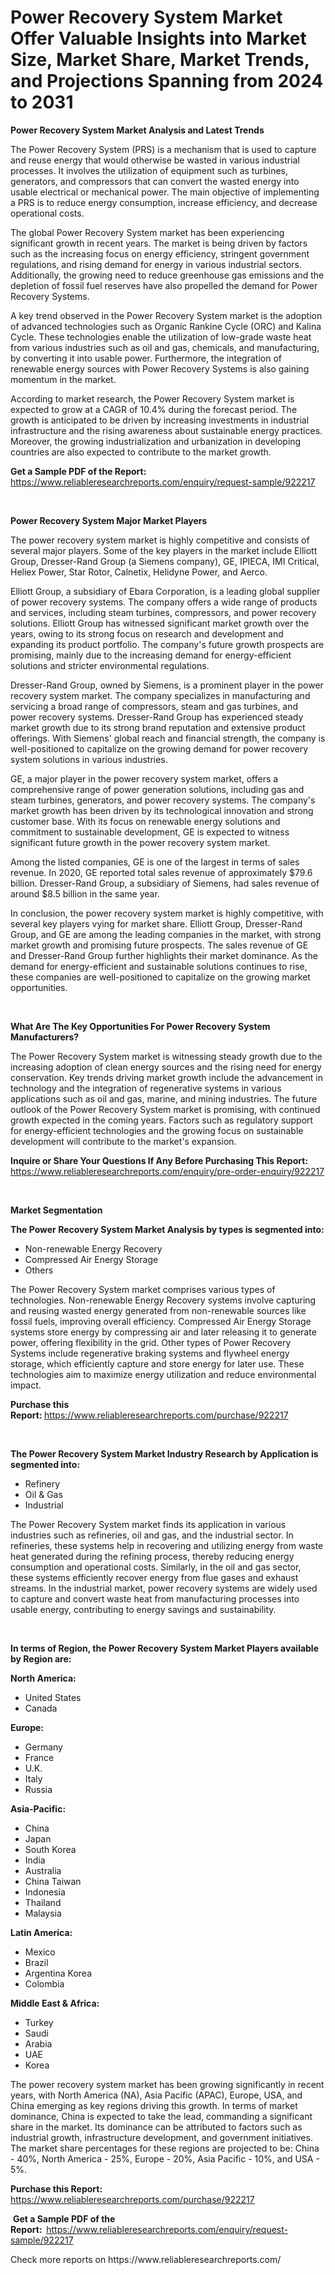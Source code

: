 <p><h1>Power Recovery System Market Offer Valuable Insights into Market Size, Market Share, Market Trends, and Projections Spanning from 2024 to 2031</h1></p><p><strong>Power Recovery System Market Analysis and Latest Trends</strong></p>
<p><p>The Power Recovery System (PRS) is a mechanism that is used to capture and reuse energy that would otherwise be wasted in various industrial processes. It involves the utilization of equipment such as turbines, generators, and compressors that can convert the wasted energy into usable electrical or mechanical power. The main objective of implementing a PRS is to reduce energy consumption, increase efficiency, and decrease operational costs.</p><p>The global Power Recovery System market has been experiencing significant growth in recent years. The market is being driven by factors such as the increasing focus on energy efficiency, stringent government regulations, and rising demand for energy in various industrial sectors. Additionally, the growing need to reduce greenhouse gas emissions and the depletion of fossil fuel reserves have also propelled the demand for Power Recovery Systems.</p><p>A key trend observed in the Power Recovery System market is the adoption of advanced technologies such as Organic Rankine Cycle (ORC) and Kalina Cycle. These technologies enable the utilization of low-grade waste heat from various industries such as oil and gas, chemicals, and manufacturing, by converting it into usable power. Furthermore, the integration of renewable energy sources with Power Recovery Systems is also gaining momentum in the market.</p><p>According to market research, the Power Recovery System market is expected to grow at a CAGR of 10.4% during the forecast period. The growth is anticipated to be driven by increasing investments in industrial infrastructure and the rising awareness about sustainable energy practices. Moreover, the growing industrialization and urbanization in developing countries are also expected to contribute to the market growth.</p></p>
<p><strong>Get a Sample PDF of the Report:&nbsp;</strong> <a href="https://www.reliableresearchreports.com/enquiry/request-sample/922217">https://www.reliableresearchreports.com/enquiry/request-sample/922217</a></p>
<p>&nbsp;</p>
<p><strong>Power Recovery System Major Market Players</strong></p>
<p><p>The power recovery system market is highly competitive and consists of several major players. Some of the key players in the market include Elliott Group, Dresser-Rand Group (a Siemens company), GE, IPIECA, IMI Critical, Heliex Power, Star Rotor, Calnetix, Helidyne Power, and Aerco.</p><p>Elliott Group, a subsidiary of Ebara Corporation, is a leading global supplier of power recovery systems. The company offers a wide range of products and services, including steam turbines, compressors, and power recovery solutions. Elliott Group has witnessed significant market growth over the years, owing to its strong focus on research and development and expanding its product portfolio. The company's future growth prospects are promising, mainly due to the increasing demand for energy-efficient solutions and stricter environmental regulations.</p><p>Dresser-Rand Group, owned by Siemens, is a prominent player in the power recovery system market. The company specializes in manufacturing and servicing a broad range of compressors, steam and gas turbines, and power recovery systems. Dresser-Rand Group has experienced steady market growth due to its strong brand reputation and extensive product offerings. With Siemens' global reach and financial strength, the company is well-positioned to capitalize on the growing demand for power recovery system solutions in various industries.</p><p>GE, a major player in the power recovery system market, offers a comprehensive range of power generation solutions, including gas and steam turbines, generators, and power recovery systems. The company's market growth has been driven by its technological innovation and strong customer base. With its focus on renewable energy solutions and commitment to sustainable development, GE is expected to witness significant future growth in the power recovery system market.</p><p>Among the listed companies, GE is one of the largest in terms of sales revenue. In 2020, GE reported total sales revenue of approximately $79.6 billion. Dresser-Rand Group, a subsidiary of Siemens, had sales revenue of around $8.5 billion in the same year.</p><p>In conclusion, the power recovery system market is highly competitive, with several key players vying for market share. Elliott Group, Dresser-Rand Group, and GE are among the leading companies in the market, with strong market growth and promising future prospects. The sales revenue of GE and Dresser-Rand Group further highlights their market dominance. As the demand for energy-efficient and sustainable solutions continues to rise, these companies are well-positioned to capitalize on the growing market opportunities.</p></p>
<p>&nbsp;</p>
<p><strong>What Are The Key Opportunities For Power Recovery System Manufacturers?</strong></p>
<p><p>The Power Recovery System market is witnessing steady growth due to the increasing adoption of clean energy sources and the rising need for energy conservation. Key trends driving market growth include the advancement in technology and the integration of regenerative systems in various applications such as oil and gas, marine, and mining industries. The future outlook of the Power Recovery System market is promising, with continued growth expected in the coming years. Factors such as regulatory support for energy-efficient technologies and the growing focus on sustainable development will contribute to the market's expansion.</p></p>
<p><strong>Inquire or Share Your Questions If Any Before Purchasing This Report:</strong> <a href="https://www.reliableresearchreports.com/enquiry/pre-order-enquiry/922217">https://www.reliableresearchreports.com/enquiry/pre-order-enquiry/922217</a></p>
<p>&nbsp;</p>
<p><strong>Market Segmentation</strong></p>
<p><strong>The Power Recovery System Market Analysis by types is segmented into:</strong></p>
<p><ul><li>Non-renewable Energy Recovery</li><li>Compressed Air Energy Storage</li><li>Others</li></ul></p>
<p><p>The Power Recovery System market comprises various types of technologies. Non-renewable Energy Recovery systems involve capturing and reusing wasted energy generated from non-renewable sources like fossil fuels, improving overall efficiency. Compressed Air Energy Storage systems store energy by compressing air and later releasing it to generate power, offering flexibility in the grid. Other types of Power Recovery Systems include regenerative braking systems and flywheel energy storage, which efficiently capture and store energy for later use. These technologies aim to maximize energy utilization and reduce environmental impact.</p></p>
<p><strong>Purchase this Report:&nbsp;</strong><a href="https://www.reliableresearchreports.com/purchase/922217">https://www.reliableresearchreports.com/purchase/922217</a></p>
<p>&nbsp;</p>
<p><strong>The Power Recovery System Market Industry Research by Application is segmented into:</strong></p>
<p><ul><li>Refinery</li><li>Oil & Gas</li><li>Industrial</li></ul></p>
<p><p>The Power Recovery System market finds its application in various industries such as refineries, oil and gas, and the industrial sector. In refineries, these systems help in recovering and utilizing energy from waste heat generated during the refining process, thereby reducing energy consumption and operational costs. Similarly, in the oil and gas sector, these systems efficiently recover energy from flue gases and exhaust streams. In the industrial market, power recovery systems are widely used to capture and convert waste heat from manufacturing processes into usable energy, contributing to energy savings and sustainability.</p></p>
<p>&nbsp;</p>
<p><strong>In terms of Region, the Power Recovery System Market Players available by Region are:</strong></p>
<p>
    <p> <strong> North America: </strong>
        <ul>
            <li>United States</li>
            <li>Canada</li>
        </ul>
        </p> 
    <p> <strong> Europe: </strong>
        <ul>
            <li>Germany</li>
            <li>France</li>
            <li>U.K.</li>
            <li>Italy</li>
            <li>Russia</li>
        </ul>
        </p> 
    <p> <strong> Asia-Pacific: </strong>
        <ul>
            <li>China</li>
            <li>Japan</li>
            <li>South Korea</li>
            <li>India</li>
            <li>Australia</li>
            <li>China Taiwan</li>
            <li>Indonesia</li>
            <li>Thailand</li>
            <li>Malaysia</li>
        </ul>
        </p> 
    <p> <strong> Latin America: </strong>
        <ul>
            <li>Mexico</li>
            <li>Brazil</li>
            <li>Argentina Korea</li>
            <li>Colombia</li>
        </ul>
        </p> 
    <p> <strong> Middle East & Africa: </strong>
        <ul>
            <li>Turkey</li>
            <li>Saudi</li>
            <li>Arabia</li>
            <li>UAE</li>
            <li>Korea</li>
        </ul>
    </p>
    </p>
<p><p>The power recovery system market has been growing significantly in recent years, with North America (NA), Asia Pacific (APAC), Europe, USA, and China emerging as key regions driving this growth. In terms of market dominance, China is expected to take the lead, commanding a significant share in the market. Its dominance can be attributed to factors such as industrial growth, infrastructure development, and government initiatives. The market share percentages for these regions are projected to be: China - 40%, North America - 25%, Europe - 20%, Asia Pacific - 10%, and USA - 5%.</p></p>
<p><strong>Purchase this Report: </strong><a href="https://www.reliableresearchreports.com/purchase/922217">https://www.reliableresearchreports.com/purchase/922217</a></p>
<p>&nbsp;<strong>Get a Sample PDF of the Report:&nbsp;&nbsp;</strong><a href="https://www.reliableresearchreports.com/enquiry/request-sample/922217">https://www.reliableresearchreports.com/enquiry/request-sample/922217</a></p>
<p><strong></strong></p>
<p>Check more reports on https://www.reliableresearchreports.com/</p>
